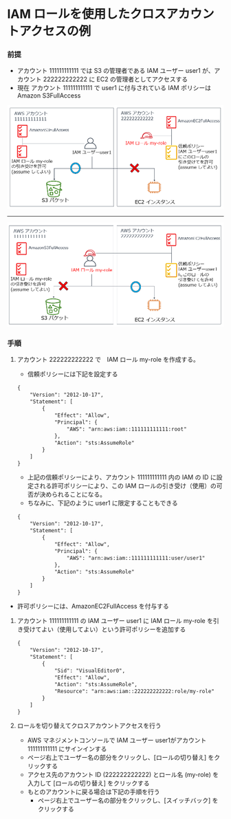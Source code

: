 # IAM ロールを使用したクロスアカウントアクセスの例


### 前提
- アカウント 111111111111 では S3 の管理者である IAM ユーザー user1 が、アカウント 222222222222 に EC2 の管理者としてアクセスする
- 現在 アカウント 111111111111 で user1 に付与されている IAM ポリシーは Amazon S3FullAccess

![概要1](images/role1.png)

---

![概要2](images/role2.png)


### 手順
   
1. アカウント 222222222222 で　IAM ロール my-role を作成する。
    - 信頼ポリシーには下記を設定する
    ```
    {
	    "Version": "2012-10-17",
	    "Statement": [
		    {
			    "Effect": "Allow",
			    "Principal": {
			        "AWS": "arn:aws:iam::111111111111:root"
			    },
			    "Action": "sts:AssumeRole"
		    }
	    ]
    }
    ```
  
    - 上記の信頼ポリシーにより、アカウント 111111111111 内の IAM の ID に設定される許可ポリシーにより、この IAM ロールの引き受け（使用）の可否が決められることになる。
    - ちなみに、下記のように user1 に限定することもできる
    ```
    {
        "Version": "2012-10-17",
        "Statement": [
            {
                "Effect": "Allow",
                "Principal": {
                    "AWS": "arn:aws:iam::111111111111:user/user1"
                },
                "Action": "sts:AssumeRole"
            }
        ]
    }
    ```

  - 許可ポリシーには、AmazonEC2FullAccess を付与する


1. アカウント 111111111111 の IAM ユーザー user1 に IAM ロール my-role を引き受けてよい（使用してよい）という許可ポリシーを追加する

    ```
    {
        "Version": "2012-10-17",
        "Statement": [
            {
                "Sid": "VisualEditor0",
                "Effect": "Allow",
                "Action": "sts:AssumeRole",
                "Resource": "arn:aws:iam::222222222222:role/my-role"
            }
        ]
    }
    ```

1. ロールを切り替えてクロスアカウントアクセスを行う
    - AWS マネジメントコンソールで IAM ユーザー user1がアカウント 111111111111 にサインインする
    - ページ右上でユーザー名の部分をクリックし、[ロールの切り替え] をクリックする
    - アクセス先のアカウント ID (222222222222) とロール名 (my-role) を入力して [ロールの切り替え] をクリックする
    - もとのアカウントに戻る場合は下記の手順を行う
        - ページ右上でユーザー名の部分をクリックし、[スイッチバック] をクリックする
